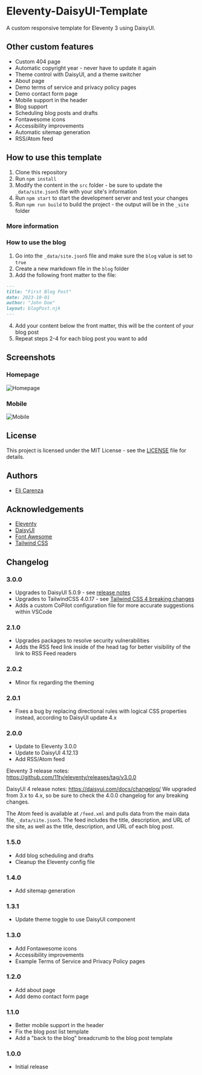 # Eleventy-DaisyUI-Template
A custom responsive template for Eleventy 3 using DaisyUI.

## Other custom features
- Custom 404 page
- Automatic copyright year - never have to update it again
- Theme control with DaisyUI, and a theme switcher
- About page
- Demo terms of service and privacy policy pages
- Demo contact form page
- Mobile support in the header
- Blog support
- Scheduling blog posts and drafts
- Fontawesome icons
- Accessibility improvements
- Automatic sitemap generation
- RSS/Atom feed

## How to use this template
1. Clone this repository
2. Run `npm install`
3. Modify the content in the `src` folder - be sure to update the `_data/site.json5` file with your site's information
4. Run `npm start` to start the development server and test your changes
5. Run `npm run build` to build the project - the output will be in the `_site` folder

### More information

### How to use the blog
1. Go into the `_data/site.json5` file and make sure the `blog` value is set to `true`
2. Create a new markdown file in the `blog` folder
3. Add the following front matter to the file:
```markdown
---
title: "First Blog Post"
date: 2023-10-01
author: "John Doe"
layout: blogPost.njk
---
```
4. Add your content below the front matter, this will be the content of your blog post
5. Repeat steps 2-4 for each blog post you want to add

## Screenshots
### Homepage
![Homepage](screenshots/home.png)

### Mobile
![Mobile](screenshots/mobile.png)

## License
This project is licensed under the MIT License - see the [LICENSE](LICENSE.md) file for details.

## Authors
- [Eli Carenza](https://github.com/elicarenza)

## Acknowledgements
- [Eleventy](https://www.11ty.dev/)
- [DaisyUI](https://daisyui.com/)
- [Font Awesome](https://fontawesome.com/)
- [Tailwind CSS](https://tailwindcss.com/)

## Changelog

### 3.0.0
- Upgrades to DaisyUI 5.0.9 - see [release notes](https://daisyui.com/docs/v5/)
- Upgrades to TailwindCSS 4.0.17 - see [Tailwind CSS 4 breaking changes](https://tailwindcss.com/docs/upgrade-guide#changes-from-v3)
- Adds a custom CoPilot configuration file for more accurate suggestions within VSCode

### 2.1.0
- Upgrades packages to resolve security vulnerabilities
- Adds the RSS feed link inside of the head tag for better visibility of the link to RSS Feed readers

### 2.0.2
- Minor fix regarding the theming

### 2.0.1
- Fixes a bug by replacing directional rules with logical CSS properties instead, according to DaisyUI update 4.x

### 2.0.0
- Update to Eleventy 3.0.0
- Update to DaisyUI 4.12.13
- Add RSS/Atom feed

Eleventy 3 release notes: https://github.com/11ty/eleventy/releases/tag/v3.0.0

DaisyUI 4 release notes: https://daisyui.com/docs/changelog/
We upgraded from 3.x to 4.x, so be sure to check the 4.0.0 changelog for any breaking changes.

The Atom feed is available at `/feed.xml` and pulls data from the main data file, `_data/site.json5`. The feed includes the title, description, and URL of the site, as well as the title, description, and URL of each blog post.

### 1.5.0
- Add blog scheduling and drafts
- Cleanup the Eleventy config file

### 1.4.0
- Add sitemap generation

### 1.3.1
- Update theme toggle to use DaisyUI component

### 1.3.0
- Add Fontawesome icons
- Accessibility improvements
- Example Terms of Service and Privacy Policy pages

### 1.2.0
- Add about page
- Add demo contact form page

### 1.1.0
- Better mobile support in the header
- Fix the blog post list template
- Add a "back to the blog" breadcrumb to the blog post template

### 1.0.0
- Initial release
